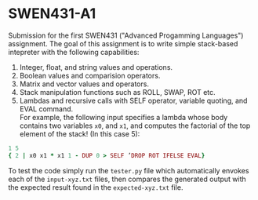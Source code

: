 # SWEN431-A1
Submission for the first SWEN431 ("Advanced Progamming Languages") assignment. The goal of this assignment is to write simple stack-based intepreter with the following capabilities:  
 1. Integer, float, and string values and operations.
 2. Boolean values and comparision operators.
 3. Matrix and vector values and operators.
 4. Stack manipulation functions such as ROLL, SWAP, ROT etc.
 5. Lambdas and recursive calls with SELF operator, variable quoting, and EVAL command.  
For example, the following input specifies a lambda whose body contains two variables `x0`, and `x1`, and computes the factorial of the top element of the stack! (In this case 5):
```ruby
1 5
{ 2 | x0 x1 * x1 1 - DUP 0 > SELF ’DROP ROT IFELSE EVAL}
```
To test the code simply run the `tester.py` file which automatically envokes each of the `input-xyz.txt` files, then compares the generated output with the expected result found in the `expected-xyz.txt` file.